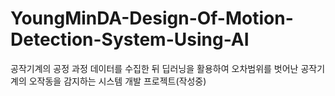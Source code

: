 # YoungMinDA-Design-Of-Motion-Detection-System-Using-AI
공작기계의 공정 과정 데이터를 수집한 뒤 딥러닝을 활용하여 오차범위를 벗어난 공작기계의 오작동을 감지하는 시스템 개발 프로젝트(작성중)
